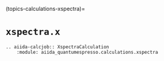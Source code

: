 (topics-calculations-xspectra)=

# `xspectra.x`

```{eval-rst}
.. aiida-calcjob:: XspectraCalculation
    :module: aiida_quantumespresso.calculations.xspectra
```
